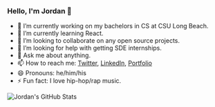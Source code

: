 ### Hello, I'm Jordan 👋

- 🔭 I’m currently working on my bachelors in CS at CSU Long Beach.
- 🌱 I’m currently learning React.
- 👯 I’m looking to collaborate on any open source projects.
- 🤔 I’m looking for help with getting SDE internships.
- 💬 Ask me about anything.
- 📫 How to reach me: [Twitter](https://twitter.com/jordanhilado), [LinkedIn](https://www.linkedin.com/in/jordanhilado), [Portfolio](http://jordanhilado.github.io/)
- 😄 Pronouns: he/him/his
- ⚡ Fun fact: I love hip-hop/rap music.

<img align="left" alt="Jordan's GitHub Stats" src="https://github-readme-stats.codestackr.vercel.app/api?username=jordanhilado&show_icons=true&hide_border=true" />
